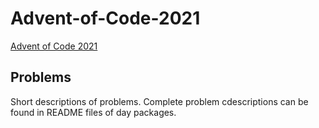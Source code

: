 # Advent-of-Code-2021
[Advent of Code 2021](https://adventofcode.com/2021)

## Problems
Short descriptions of problems. Complete problem cdescriptions can be found in README files of day packages.
